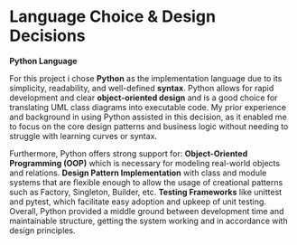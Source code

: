 

# Language Choice & Design Decisions

**Python Language**

For this project i chose  **Python** as the implementation language due to its simplicity, readability, and well-defined **syntax**. Python allows for rapid development and clear **object-oriented design** and is a good choice for translating UML class diagrams into executable code. My prior experience and background in using Python assisted in this decision, as it enabled me to focus on the core design patterns and business logic without needing to struggle with learning curves or syntax.

Furthermore, Python offers strong support for: **Object-Oriented Programming (OOP)** which is necessary for modeling real-world objects and relations. **Design Pattern Implementation**  with class and module systems that are flexible enough to allow the usage of creational patterns such as Factory, Singleton, Builder, etc. **Testing Frameworks**  like unittest and pytest, which facilitate easy adoption and upkeep of unit testing. Overall, Python provided a middle ground between development time and maintainable structure, getting the system working and in accordance with design principles.
